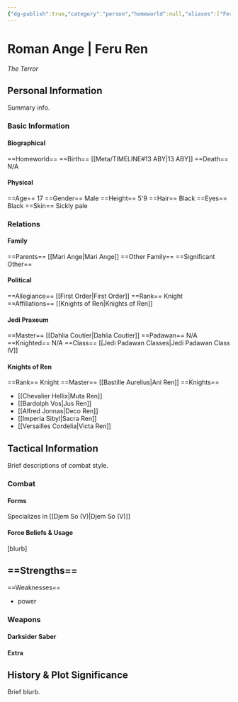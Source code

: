 ```yaml
---
{"dg-publish":true,"category":"person","homeworld":null,"aliases":["Feru Ren"],"tags":["fallenjedi","firstorder","knight","knightsofren","jedipraxeum","jedipadawan","v","forcesensitive"],"permalink":"/roman-ange/","dgHomeLink":true,"dgPassFrontmatter":true}
---
```


# Roman Ange | Feru Ren
<i>The Terror</i>
## Personal Information
Summary info.

### Basic Information

#### Biographical
==Homeworld== 
==Birth== [[Meta/TIMELINE#13 ABY|13 ABY]]
==Death== N/A

#### Physical
==Age== 17
==Gender== Male 
==Height== 5'9
==Hair== Black
==Eyes== Black
==Skin== Sickly pale

### Relations

#### Family
==Parents== [[Mari Ange|Mari Ange]] 
==Other Family==
==Significant Other== 

#### Political
==Allegiance== [[First Order|First Order]]
==Rank== Knight
==Affiliations== [[Knights of Ren|Knights of Ren]]

#### Jedi Praxeum
==Master== [[Dahlia Coutier|Dahlia Coutier]]
==Padawan== N/A
==Knighted== N/A
==Class== [[Jedi Padawan Classes|Jedi Padawan Class IV]]

#### Knights of Ren
==Rank== Knight
==Master== [[Bastille Aurelius|Ani Ren]]
==Knights==
- [[Chevalier Hellix|Muta Ren]]
- [[Bardolph Vos|Jus Ren]]
- [[Alfred Jonnas|Deco Ren]]
- [[Imperia Sibyl|Sacra Ren]]
- [[Versailles Cordelia|Victa Ren]]

## Tactical Information
Brief descriptions of combat style.

### Combat

#### Forms
Specializes in [[Djem So (V)|Djem So (V)]] 

#### Force Beliefs & Usage
[blurb]

==Strengths==
- 
==Weaknesses==
- power

### Weapons

#### Darksider Saber


#### Extra


## History & Plot Significance
Brief blurb.